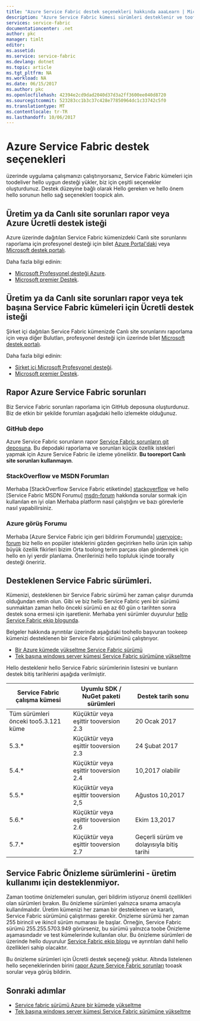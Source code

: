 ```yaml
---
title: "Azure Service Fabric destek seçenekleri hakkında aaaLearn | Microsoft Docs"
description: "Azure Service Fabric kümesi sürümleri desteklenir ve toofile destek biletlerini bağlantılar"
services: service-fabric
documentationcenter: .net
author: pkc
manager: timlt
editor: 
ms.assetid: 
ms.service: service-fabric
ms.devlang: dotnet
ms.topic: article
ms.tgt_pltfrm: NA
ms.workload: NA
ms.date: 06/15/2017
ms.author: pkc
ms.openlocfilehash: 42394e2cd9dad2040d37d3a2ff3600ee040d8720
ms.sourcegitcommit: 523283cc1b3c37c428e77850964dc1c33742c5f0
ms.translationtype: MT
ms.contentlocale: tr-TR
ms.lasthandoff: 10/06/2017
---
```

# <a name="azure-service-fabric-support-options"></a>Azure Service Fabric destek seçenekleri

üzerinde uygulama çalışmanızı çalıştırıyorsanız, Service Fabric kümeleri için toodeliver hello uygun desteği yükler, biz için çeşitli seçenekler oluşturdunuz. Destek düzeyine bağlı olarak Hello gereken ve hello önem hello sorunun hello sağ seçenekleri toopick alın. 


<a id="getlivesitesupportonazure"></a>

## <a name="report-production-or-live-site-issues-or-request-paid-support-for-azure"></a>Üretim ya da Canlı site sorunları rapor veya Azure Ücretli destek isteği

Azure üzerinde dağıtılan Service Fabric kümenizdeki Canlı site sorunlarını raporlama için profesyonel desteği için bilet [Azure Portal'daki](https://ms.portal.azure.com/#blade/Microsoft_Azure_Support/HelpAndSupportBlade/overview) veya [Microsoft destek portalı](http://support.microsoft.com/oas/default.aspx?prid=16146).

Daha fazla bilgi edinin:
 
- [Microsoft Profesyonel desteği Azure](https://azure.microsoft.com/en-us/support/plans/?b=16.44).
- [Microsoft premier Destek](https://support.microsoft.com/en-us/premier).

<a id="getlivesitesupportonprem"></a>

## <a name="report-production-or-live-site-issues-or-request-paid-support-for-standalone-service-fabric-clusters"></a>Üretim ya da Canlı site sorunları rapor veya tek başına Service Fabric kümeleri için Ücretli destek isteği

Şirket içi dağıtılan Service Fabric kümenizde Canlı site sorunlarını raporlama için veya diğer Bulutları, profesyonel desteği için üzerinde bilet [Microsoft destek portalı](http://support.microsoft.com/oas/default.aspx?prid=16146).

Daha fazla bilgi edinin:

- [Şirket içi Microsoft Profesyonel desteği](https://support.microsoft.com/en-us/gp/offerprophone?wa=wsignin1.0).
- [Microsoft premier Destek](https://support.microsoft.com/en-us/premier).


<a id="getsupportonissues"></a>
## <a name="report-azure-service-fabric-issues"></a>Rapor Azure Service Fabric sorunları 
Biz Service Fabric sorunları raporlama için GitHub deposuna oluşturdunuz.  Biz de etkin bir şekilde forumları aşağıdaki hello izlemekte olduğunuz.

### <a name="github-repo"></a>GitHub depo 
Azure Service Fabric sorunların rapor [Service Fabric sorunların git deposuna](https://github.com/Azure/service-fabric-issues). Bu depodaki raporlama ve sorunları küçük özellik istekleri yapmak için Azure Service Fabric ile izleme yöneliktir. **Bu tooreport Canlı site sorunları kullanmayın**.

### <a name="stackoverflow-and-msdn-forums"></a>StackOverflow ve MSDN Forumları

Merhaba [StackOverflow Service Fabric etiketinde] [ stackoverflow] ve hello [Service Fabric MSDN Forumu] [ msdn-forum] hakkında sorular sormak için kullanılan en iyi olan Merhaba platform nasıl çalıştığını ve bazı görevlerle nasıl yapabilirsiniz.

### <a name="azure-feedback-forum"></a>Azure görüş Forumu

Merhaba [Azure Service Fabric için geri bildirim Forumunda] [ uservoice-forum] biz hello en popüler isteklerini gözden geçirirken hello ürün için sahip büyük özellik fikirleri bizim Orta toolong terim parçası olan göndermek için hello en iyi yerdir planlama. Önerilerinizi hello topluluk içinde toorally desteği öneririz.


<a id="releasesuport"></a>
## <a name="supported-service-fabric-versions"></a>Desteklenen Service Fabric sürümleri.

Kümenizi, desteklenen bir Service Fabric sürümü her zaman çalışır durumda olduğundan emin olun. Gibi ve biz hello Service Fabric yeni bir sürümü sunmaktan zaman hello önceki sürümü en az 60 gün o tarihten sonra destek sona ermesi için işaretlenir. Merhaba yeni sürümler duyurulur [hello Service Fabric ekip blogunda](https://blogs.msdn.microsoft.com/azureservicefabric/).

Belgeler hakkında ayrıntılar üzerinde aşağıdaki toohello başvuran tookeep kümenizi desteklenen bir Service Fabric sürümünü çalıştırıyor.

- [Bir Azure kümede yükseltme Service Fabric sürümü](service-fabric-cluster-upgrade.md)
- [Tek başına windows server kümesi Service Fabric sürümüne yükseltme](service-fabric-cluster-upgrade-windows-server.md)
 
Hello desteklenir hello Service Fabric sürümlerinin listesini ve bunların destek bitiş tarihlerini aşağıda verilmiştir.

| **Service Fabric çalışma kümesi** | **Uyumlu SDK / NuGet paketi sürümleri** | **Destek tarih sonu** |
| --- | --- | --- |
| Tüm sürümleri önceki too5.3.121 küme |Küçüktür veya eşittir tooversion 2.3 |20 Ocak 2017 |
| 5.3.* |Küçüktür veya eşittir tooversion 2.3 |24 Şubat 2017 |
| 5.4.* |Küçüktür veya eşittir tooversion 2.4 |10,2017 olabilir     |
| 5.5.* |Küçüktür veya eşittir tooversion 2,5 |Ağustos 10,2017    |
| 5.6.* |Küçüktür veya eşittir tooversion 2.6 |Ekim 13,2017    |
| 5.7.* |Küçüktür veya eşittir tooversion 2.7 |Geçerli sürüm ve dolayısıyla bitiş tarihi

<a id="previewversion"></a>
## <a name="service-fabric-preview-versions---unsupported-for-production-use"></a>Service Fabric Önizleme sürümlerini - üretim kullanımı için desteklenmiyor.
Zaman tootime önizlemeleri sunulan, geri bildirim istiyoruz önemli özellikleri olan sürümleri bırakın. Bu önizleme sürümleri yalnızca sınama amacıyla kullanılmalıdır. Üretim kümenizi her zaman bir desteklenen ve kararlı, Service Fabric sürümünü çalıştırması gerekir. Önizleme sürümü her zaman 255 birincil ve ikincil sürüm numarası ile başlar. Örneğin, Service Fabric sürümü 255.255.5703.949 görürseniz, bu sürümü yalnızca toobe Önizleme aşamasındadır ve test kümelerinde kullanılan olur. Bu önizleme sürümleri de üzerinde hello duyurulur [Service Fabric ekip blogu](https://blogs.msdn.microsoft.com/azureservicefabric) ve ayrıntıları dahil hello özellikleri sahip olacaktır.

Bu önizleme sürümleri için Ücretli destek seçeneği yoktur. Altında listelenen hello seçeneklerinden birini [rapor Azure Service Fabric sorunları](https://docs.microsoft.com/en-us/azure/service-fabric/service-fabric-support#report-azure-service-fabric-issues) tooask sorular veya görüş bildirin.

## <a name="next-steps"></a>Sonraki adımlar

- [Service fabric sürümü Azure bir kümede yükseltme](service-fabric-cluster-upgrade.md)
- [Tek başına windows server kümesi Service Fabric sürümüne yükseltme](service-fabric-cluster-upgrade-windows-server.md)

<!--references-->
[msdn-forum]: https://social.msdn.microsoft.com/Forums/en-US/home?forum=AzureServiceFabric
[stackoverflow]: http://stackoverflow.com/questions/tagged/azure-service-fabric
[uservoice-forum]: https://feedback.azure.com/forums/293901-service-fabric
[acom-docs]: http://aka.ms/servicefabricdocs
[sample-repos]: http://aka.ms/servicefabricsamples
